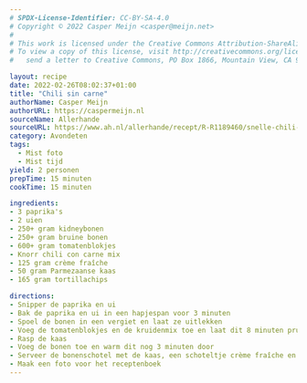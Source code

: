```yaml
---
# SPDX-License-Identifier: CC-BY-SA-4.0
# Copyright © 2022 Casper Meijn <casper@meijn.net>
# 
# This work is licensed under the Creative Commons Attribution-ShareAlike 4.0 International License. 
# To view a copy of this license, visit http://creativecommons.org/licenses/by-sa/4.0/ or 
#   send a letter to Creative Commons, PO Box 1866, Mountain View, CA 94042, USA.

layout: recipe
date: 2022-02-26T08:02:37+01:00
title: "Chili sin carne"
authorName: Casper Meijn
authorURL: https://caspermeijn.nl
sourceName: Allerhande
sourceURL: https://www.ah.nl/allerhande/recept/R-R1189460/snelle-chili-sin-carne
category: Avondeten
tags:
  - Mist foto
  - Mist tijd
yield: 2 personen
prepTime: 15 minuten
cookTime: 15 minuten

ingredients:
- 3 paprika's
- 2 uien
- 250+ gram kidneybonen
- 250+ gram bruine bonen
- 600+ gram tomatenblokjes
- Knorr chili con carne mix
- 125 gram crème fraîche
- 50 gram Parmezaanse kaas
- 165 gram tortillachips

directions:
- Snipper de paprika en ui
- Bak de paprika en ui in een hapjespan voor 3 minuten
- Spoel de bonen in een vergiet en laat ze uitlekken
- Voeg de tomatenblokjes en de kruidenmix toe en laat dit 8 minuten pruttelen
- Rasp de kaas
- Voeg de bonen toe en warm dit nog 3 minuten door
- Serveer de bonenschotel met de kaas, een schoteltje crème fraîche en een schaal chips
- Maak een foto voor het receptenboek
---
```

